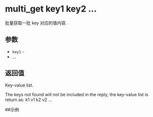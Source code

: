 # multi_get key1 key2 ...

批量获取一批 key 对应的值内容.

## 参数

* `key1` -
* ...

## 返回值

Key-value list.

The keys not found will not be included in the reply, the key-value list is return as: k1 v1 k2 v2 ...

##示例
